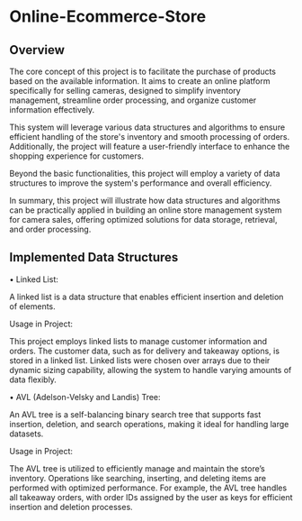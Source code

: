 # Online-Ecommerce-Store

## Overview

The core concept of this project is to facilitate the purchase of products based on the available information. It aims to create an online platform specifically for selling cameras, designed to simplify inventory management, streamline order processing, and organize customer information effectively.

This system will leverage various data structures and algorithms to ensure efficient handling of the store's inventory and smooth processing of orders. Additionally, the project will feature a user-friendly interface to enhance the shopping experience for customers.

Beyond the basic functionalities, this project will employ a variety of data structures to improve the system's performance and overall efficiency.

In summary, this project will illustrate how data structures and algorithms can be practically applied in building an online store management system for camera sales, offering optimized solutions for data storage, retrieval, and order processing.

## Implemented Data Structures

• Linked List:

A linked list is a data structure that enables efficient insertion and deletion of elements.

Usage in Project:

This project employs linked lists to manage customer information and orders. The customer data, such as for delivery and takeaway options, is stored in a linked list. Linked lists were chosen over arrays due to their dynamic sizing capability, allowing the system to handle varying amounts of data flexibly.

• AVL (Adelson-Velsky and Landis) Tree:

An AVL tree is a self-balancing binary search tree that supports fast insertion, deletion, and search operations, making it ideal for handling large datasets.

Usage in Project:

The AVL tree is utilized to efficiently manage and maintain the store’s inventory. Operations like searching, inserting, and deleting items are performed with optimized performance. For example, the AVL tree handles all takeaway orders, with order IDs assigned by the user as keys for efficient insertion and deletion processes.
